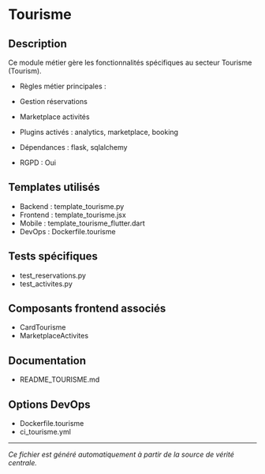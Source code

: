 # Tourisme

## Description
Ce module métier gère les fonctionnalités spécifiques au secteur Tourisme (Tourism).

- Règles métier principales :
- Gestion réservations
- Marketplace activités


- Plugins activés : analytics, marketplace, booking
- Dépendances : flask, sqlalchemy
- RGPD : Oui

## Templates utilisés
- Backend : template_tourisme.py
- Frontend : template_tourisme.jsx
- Mobile : template_tourisme_flutter.dart
- DevOps : Dockerfile.tourisme

## Tests spécifiques
- test_reservations.py
- test_activites.py


## Composants frontend associés
- CardTourisme
- MarketplaceActivites


## Documentation
- README_TOURISME.md


## Options DevOps
- Dockerfile.tourisme
- ci_tourisme.yml


---
*Ce fichier est généré automatiquement à partir de la source de vérité centrale.*